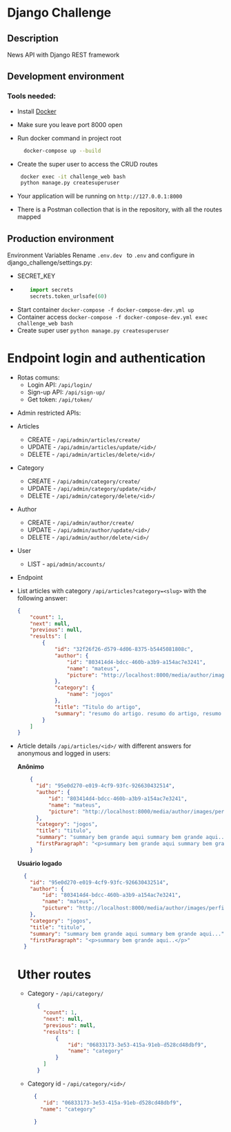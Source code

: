 # Django Challenge

## Description
News API with Django REST framework

## Development environment
### Tools needed:
 * Install [Docker](https://docs.docker.com/compose/install/)
  * Make sure you leave port 8000 open
  * Run docker command in project root
    ```bash
      docker-compose up --build
    ``` 
 * Create the super user to access the CRUD routes
    ```bash
     docker exec -it challenge_web bash
     python manage.py createsuperuser
    ```

* Your application will be running on `http://127.0.0.1:8000`
* There is a Postman collection that is in the repository, with all the routes mapped 
## Production environment
Environment Variables
Rename ```.env.dev ``` to ```.env``` and configure in django_challenge/settings.py:
 * SECRET_KEY
 * ``` python
       import secrets
       secrets.token_urlsafe(60) 
   ```
* Start container
  ` docker-compose -f docker-compose-dev.yml up `
* Container access
  ` docker-compose -f docker-compose-dev.yml exec challenge_web bash `
* Create super user
  ` python manage.py createsuperuser `

# Endpoint login and authentication
 * Rotas comuns:
    - Login API: `/api/login/`
    - Sign-up API: `/api/sign-up/`
    - Get token: `/api/token/`

 - Admin restricted APIs:
 - Articles
   - CREATE - `/api/admin/articles/create/`
   - UPDATE - `/api/admin/articles/update/<id>/`
   - DELETE - `/api/admin/articles/delete/<id>/`
 - Category
   - CREATE - `/api/admin/category/create/`
   - UPDATE - `/api/admin/category/update/<id>/`
   - DELETE - `/api/admin/category/delete/<id>/`
 - Author
   - CREATE - `/api/admin/author/create/`
   - UPDATE - `/api/admin/author/update/<id>/`
   - DELETE - `/api/admin/author/delete/<id>/`
 - User
   - LIST - `api/admin/accounts/`
 
- Endpoint
- List articles with category `/api/articles?category=<slug>` with the following answer:
  ```json
  {
      "count": 1,
      "next": null,
      "previous": null,
      "results": [
          {
              "id": "32f26f26-d579-4d06-8375-b5445081808c",
              "author": {
                  "id": "803414d4-bdcc-460b-a3b9-a154ac7e3241",
                  "name": "mateus",
                  "picture": "http://localhost:8000/media/author/images/perfil_6hsvzll.jpeg"
              },
              "category": {
                  "name": "jogos"
              },
              "title": "Titulo do artigo",
              "summary": "resumo do artigo. resumo do artigo, resumo do artigo, resumo do artigo"
          }
      ]
  }
  ```
- Article details `/api/articles/<id>/` with different answers for anonymous and logged in users:

    **Anônimo**
    ```json
        {
          "id": "95e0d270-e019-4cf9-93fc-926630432514",
          "author": {
              "id": "803414d4-bdcc-460b-a3b9-a154ac7e3241",
              "name": "mateus",
              "picture": "http://localhost:8000/media/author/images/perfil_6hsvzll.jpeg"
          },
          "category": "jogos",
          "title": "titulo",
          "summary": "summary bem grande aqui summary bem grande aqui..",
          "firstParagraph": "<p>summary bem grande aqui summary bem grande aqui summary bem grande aqui summary bem grande aqui</p>"
        }
    ```

    **Usuário logado**
    ```json
      {
        "id": "95e0d270-e019-4cf9-93fc-926630432514",
        "author": {
            "id": "803414d4-bdcc-460b-a3b9-a154ac7e3241",
            "name": "mateus",
            "picture": "http://localhost:8000/media/author/images/perfil_6hsvzll.jpeg"
        },
        "category": "jogos",
        "title": "titulo",
        "summary": "summary bem grande aqui summary bem grande aqui...",
        "firstParagraph": "<p>summary bem grande aqui..</p>"
      }
     ```
     # Uther routes
     - Category - `/api/category/ `
        ``` json
           {
             "count": 1,
             "next": null,
             "previous": null,
             "results": [
                 {
                     "id": "06833173-3e53-415a-91eb-d528cd48dbf9",
                     "name": "category"
                 }
             ]
           }
        ```
     - Category id - `/api/category/<id>/ `
         ```json 
           {
              "id": "06833173-3e53-415a-91eb-d528cd48dbf9",
             "name": "category"

           }
         ```
   
